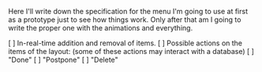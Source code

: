 

Here I'll write down the specification for the menu I'm going to use at first
as a prototype just to see how things work. Only after that am I going to write
the proper one with the animations and everything.

[ ] In-real-time addition and removal of items.
[ ] Possible actions on the items of the layout: (some of these actions may interact with a database)
    [ ] "Done"
    [ ] "Postpone"
    [ ] "Delete"


